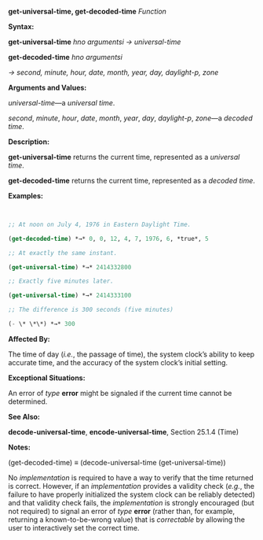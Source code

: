 **get-universal-time, get-decoded-time** *Function* 



**Syntax:** 



**get-universal-time** *hno argumentsi → universal-time* 



**get-decoded-time** *hno argumentsi* 



*→ second, minute, hour, date, month, year, day, daylight-p, zone* 



**Arguments and Values:** 



*universal-time*—a *universal time*. 



*second*, *minute*, *hour*, *date*, *month*, *year*, *day*, *daylight-p*, *zone*—a *decoded time*. 







 



 



**Description:** 



**get-universal-time** returns the current time, represented as a *universal time*. 



**get-decoded-time** returns the current time, represented as a *decoded time*. 



**Examples:**
```lisp
 

;; At noon on July 4, 1976 in Eastern Daylight Time. 

(get-decoded-time) *→* 0, 0, 12, 4, 7, 1976, 6, *true*, 5 

;; At exactly the same instant. 

(get-universal-time) *→* 2414332800 

;; Exactly five minutes later. 

(get-universal-time) *→* 2414333100 

;; The difference is 300 seconds (five minutes) 

(- \* \*\*) *→* 300 


```
**Affected By:** 



The time of day (*i.e.*, the passage of time), the system clock’s ability to keep accurate time, and the accuracy of the system clock’s initial setting. 



**Exceptional Situations:** 



An error of *type* **error** might be signaled if the current time cannot be determined. 



**See Also:** 



**decode-universal-time**, **encode-universal-time**, Section 25.1.4 (Time) 



**Notes:** 



(get-decoded-time) *≡* (decode-universal-time (get-universal-time)) 



No *implementation* is required to have a way to verify that the time returned is correct. However, if an *implementation* provides a validity check (*e.g.*, the failure to have properly initialized the system clock can be reliably detected) and that validity check fails, the *implementation* is strongly encouraged (but not required) to signal an error of *type* **error** (rather than, for example, returning a known-to-be-wrong value) that is *correctable* by allowing the user to interactively set the correct time. 



